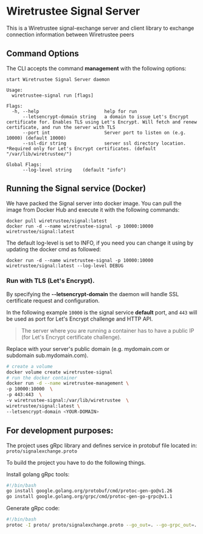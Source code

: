 # Wiretrustee Signal Server

This is a Wiretrustee signal-exchange server and client library to exchange connection information between Wiretrustee peers

## Command Options
The CLI accepts the command **management** with the following options:
```shell
start Wiretrustee Signal Server daemon

Usage:
  wiretrustee-signal run [flags]

Flags:
  -h, --help                        help for run
      --letsencrypt-domain string   a domain to issue Let's Encrypt certificate for. Enables TLS using Let's Encrypt. Will fetch and renew certificate, and run the server with TLS
      --port int                    Server port to listen on (e.g. 10000) (default 10000)
      --ssl-dir string              server ssl directory location. *Required only for Let's Encrypt certificates. (default "/var/lib/wiretrustee/")

Global Flags:
      --log-level string    (default "info")
```
## Running the Signal service (Docker)

We have packed the Signal server into docker image. You can pull the image from Docker Hub and execute it with the following commands:
````shell
docker pull wiretrustee/signal:latest
docker run -d --name wiretrustee-signal -p 10000:10000 wiretrustee/signal:latest
````
The default log-level is set to INFO, if you need you can change it using by updating the docker cmd as followed:
````shell
docker run -d --name wiretrustee-signal -p 10000:10000 wiretrustee/signal:latest --log-level DEBUG
````
### Run with TLS (Let's Encrypt).
By specifying the **--letsencrypt-domain** the daemon will handle SSL certificate request and configuration.

In the following example ```10000``` is the signal service **default** port, and ```443``` will be used as port for Let's Encrypt challenge and HTTP API.
> The server where you are running a container has to have a public IP (for Let's Encrypt certificate challenge).

Replace <YOUR-DOMAIN> with your server's public domain (e.g. mydomain.com or subdomain sub.mydomain.com).

```bash
# create a volume
docker volume create wiretrustee-signal
# run the docker container
docker run -d --name wiretrustee-management \
-p 10000:10000  \
-p 443:443  \
-v wiretrustee-signal:/var/lib/wiretrustee  \
wiretrustee/signal:latest \
--letsencrypt-domain <YOUR-DOMAIN>
```
## For development purposes:

The project uses gRpc library and defines service in protobuf file located in:
 ```proto/signalexchange.proto```

To build the project you have to do the following things.

Install golang gRpc tools:
```bash
#!/bin/bash
go install google.golang.org/protobuf/cmd/protoc-gen-go@v1.26
go install google.golang.org/grpc/cmd/protoc-gen-go-grpc@v1.1
```

Generate gRpc code:

```bash
#!/bin/bash
protoc -I proto/ proto/signalexchange.proto --go_out=. --go-grpc_out=.
```
